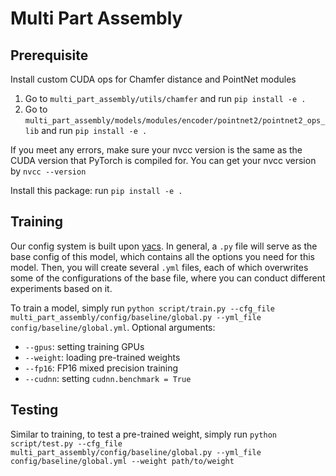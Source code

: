 # Multi Part Assembly

## Prerequisite

Install custom CUDA ops for Chamfer distance and PointNet modules

1. Go to `multi_part_assembly/utils/chamfer` and run `pip install -e .`
2. Go to `multi_part_assembly/models/modules/encoder/pointnet2/pointnet2_ops_lib` and run `pip install -e .`

If you meet any errors, make sure your nvcc version is the same as the CUDA version that PyTorch is compiled for. You can get your nvcc version by `nvcc --version`

Install this package: run `pip install -e .`

## Training

Our config system is built upon [yacs](https://github.com/rbgirshick/yacs). In general, a `.py` file will serve as the base config of this model, which contains all the options you need for this model. Then, you will create several `.yml` files, each of which overwrites some of the configurations of the base file, where you can conduct different experiments based on it.

To train a model, simply run `python script/train.py --cfg_file multi_part_assembly/config/baseline/global.py --yml_file config/baseline/global.yml`. Optional arguments:

- `--gpus`: setting training GPUs
- `--weight`: loading pre-trained weights
- `--fp16`: FP16 mixed precision training
- `--cudnn`: setting `cudnn.benchmark = True`

## Testing

Similar to training, to test a pre-trained weight, simply run `python script/test.py --cfg_file multi_part_assembly/config/baseline/global.py --yml_file config/baseline/global.yml --weight path/to/weight`
